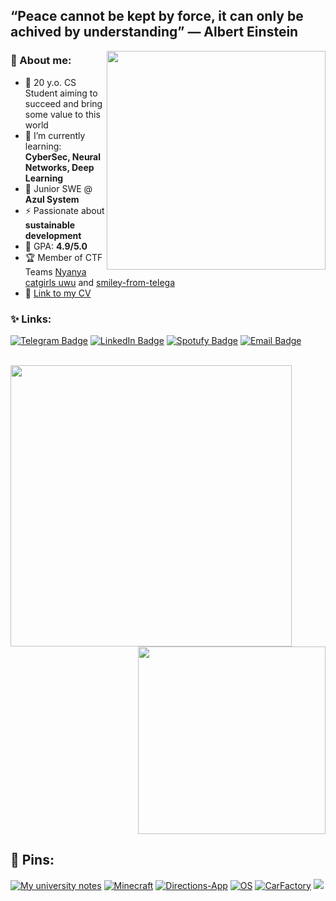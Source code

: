 ## “Peace cannot be kept by force, it can only be achived by understanding” — Albert Einstein
<!-- 
![](https://64.media.tumblr.com/40ec95f3d9bc168390a11c77c23c1306/65caacdb6202bb79-43/s500x750/6420ceb31f1858afbdde56c9b2ee5af8f4a4e130.gifv) -->
<img align="right" width="350" height="=250" src="https://i.pinimg.com/originals/95/75/92/957592dd6b8a80094888a34e61dd0d40.gif">

### 🦕 About me:

- 🦋 20 y.o. CS Student aiming to succeed and bring some value to this world
- 🌱 I’m currently learning: **CyberSec, Neural Networks, Deep Learning**
- 🌻 Junior SWE @ **Azul System**
- ⚡️ Passionate about **sustainable development**
- 📒 GPA: **4.9/5.0**
- 🏆 Member of CTF Teams [Nyanya catgirls uwu](https://ctftime.org/team/170324) and [smiley-from-telega](https://ctftime.org/team/193650)
- 🧰 [Link to my CV](https://drive.google.com/file/d/1Pt4qlM-hE8wSqLEOAWaYchxDvr7zQiAf/view?usp=sharing) 

### ✨ Links:

[![Telegram Badge](https://img.shields.io/badge/-Telegram-0088cc?style=for-the-badge&logo=appveyor&logo=Telegram&logoColor=white&color=blue)](https://t.me/dariakhaetskaya)
[![LinkedIn Badge](https://img.shields.io/badge/-Linked%20In-9cf?style=for-the-badge)](https://www.linkedin.com/in/dariakhaetskaya921/)
[![Spotufy Badge](https://img.shields.io/badge/-Spotify-green?style=for-the-badge)](https://open.spotify.com/user/m3m2npug1m6iu93qkd4lqsi5o?si=599efb5c29b84135)
[![Email Badge](https://img.shields.io/badge/-Email-0088cc?style=for-the-badge&logo=appveyor&logo=Gmail&logoColor=white&color=yellow)](mailto:dariakhaetskaya@gmail.com)

<br>

<a href="https://github.com/anuraghazra/github-readme-stats">
  <img align="left" width="450" src="https://github-readme-stats.vercel.app/api?username=dariakhaetskaya&show_icons=true&theme=tokyonight&cache_seconds=1800" />
</a>

<a href="https://github.com/anuraghazra/github-readme-stats">
  <img align="right" width="300" src="https://github-readme-stats.vercel.app/api/top-langs/?username=dariakhaetskaya&show_icons=true&theme=cobalt&layout=compact" />
</a>

<br clear="all" />
   
## 🌈 Pins:

[![My university notes](https://github-readme-stats.vercel.app/api/pin/?username=dariakhaetskaya&repo=NSU-CS-Helper&theme=gotham&cache_seconds=2000)](https://github.com/dariakhaetskaya/NSU-CS-Helper)
[![Minecraft](https://github-readme-stats.vercel.app/api/pin/?username=dariakhaetskaya&repo=Minecraft-on-Unreal-Engine&theme=gotham&cache_seconds=2000)](https://github.com/dariakhaetskaya/Minecraft-on-Unreal-Engine)
[![Directions-App](https://github-readme-stats.vercel.app/api/pin/?username=dariakhaetskaya&repo=Directions-App&theme=gotham&cache_seconds=2000)](https://github.com/dariakhaetskaya/Directions-App)
[![OS](https://github-readme-stats.vercel.app/api/pin/?username=dariakhaetskaya&repo=OperatingSystems&theme=gotham&cache_seconds=2001)](https://github.com/dariakhaetskaya/OperatingSystems)
[![CarFactory](https://github-readme-stats.vercel.app/api/pin/?username=dariakhaetskaya&repo=HelperBot&theme=gotham&cache_seconds=2000)](https://github.com/dariakhaetskaya/HelperBot)
[![](https://github-readme-stats.vercel.app/api/pin/?username=dariakhaetskaya&repo=Parallel-Programming&theme=gotham&cache_seconds=2000)](https://github.com/dariakhaetskaya/Parallel-Programming)
